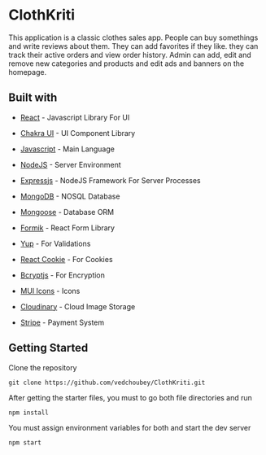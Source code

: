 # ClothKriti

This application is a classic clothes sales app. People can buy somethings and write reviews about them. 
They can add favorites if they like. they can track their active orders and view order history. 
Admin can add, edit and remove new categories and products and  edit ads and banners on the homepage.

## Built with

- [React](https://reactjs.org/) - Javascript Library For UI

- [Chakra UI](https://chakra-ui.com/) - UI Component Library

- [Javascript](https://www.javascript.com/) - Main Language

- [NodeJS](https://nodejs.org/en/) - Server Environment

- [Expressjs](https://expressjs.com/) - NodeJS Framework For Server Processes

- [MongoDB](https://www.mongodb.com/) - NOSQL Database

- [Mongoose](https://mongoosejs.com/) - Database ORM

- [Formik](https://formik.org/) - React Form Library

- [Yup](https://www.npmjs.com/package/yup) - For Validations

- [React Cookie](https://www.npmjs.com/package/react-cookie) - For Cookies

- [Bcryptjs](https://www.npmjs.com/package/bcryptjs) - For Encryption

- [MUI Icons](https://mui.com/material-ui/material-icons/) - Icons

- [Cloudinary](https://cloudinary.com/) - Cloud Image Storage

- [Stripe](https://stripe.com/) - Payment System

## Getting Started

Clone the repository

```
git clone https://github.com/vedchoubey/ClothKriti.git
```

After getting the starter files, you must to go both file directories and run

```
npm install
```

You must assign environment variables for both and start the dev server

```
npm start
```
